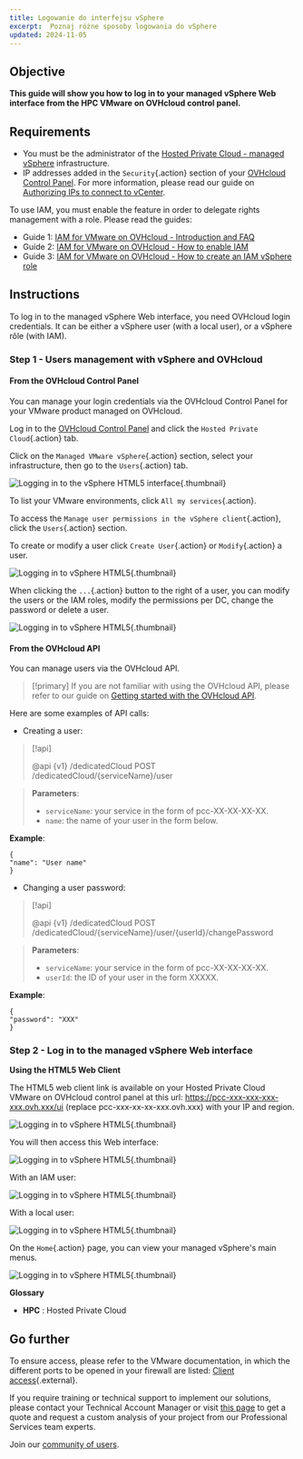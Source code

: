 ```yaml
---
title: Logowanie do interfejsu vSphere
excerpt:  Poznaj różne sposoby logowania do vSphere
updated: 2024-11-05
---
```


## Objective

**This guide will show you how to log in to your managed vSphere Web interface from the HPC VMware on OVHcloud control panel.**

## Requirements

- You must be the administrator of the [Hosted Private Cloud - managed vSphere](/links/hosted-private-cloud/vmware) infrastructure.
- IP addresses added in the `Security`{.action}  section of your [OVHcloud Control Panel](/links/manager). For more information, please read our guide on [Authorizing IPs to connect to vCenter](/pages/hosted_private_cloud/hosted_private_cloud_powered_by_vmware/autoriser_des_ip_a_se_connecter_au_vcenter).

To use IAM, you must enable the feature in order to delegate rights management with a role. Please read the guides:

- Guide 1: [IAM for VMware on OVHcloud - Introduction and FAQ](/pages/hosted_private_cloud/hosted_private_cloud_powered_by_vmware/vmware_iam_getting_started)
- Guide 2: [IAM for VMware on OVHcloud - How to enable IAM](/pages/hosted_private_cloud/hosted_private_cloud_powered_by_vmware/vmware_iam_activation)
- Guide 3: [IAM for VMware on OVHcloud - How to create an IAM vSphere role](/pages/hosted_private_cloud/hosted_private_cloud_powered_by_vmware/vmware_iam_role)

## Instructions

To log in to the managed vSphere Web interface, you need OVHcloud login credentials. It can be either a vSphere user (with a local user), or a vSphere rôle (with IAM).

### Step 1 - Users management with vSphere and OVHcloud

#### From the OVHcloud Control Panel

You can manage your login credentials via the OVHcloud Control Panel for your VMware product managed on OVHcloud.

Log in to the [OVHcloud Control Panel](/links/manager) and click the `Hosted Private Cloud`{.action} tab.

Click on the `Managed VMware vSphere`{.action} section, select your infrastructure, then go to the `Users`{.action} tab.

![Logging in to the vSphere HTML5 interface](images/managed_vsphere_all.png){.thumbnail}

To list your VMware environments, click `All my services`{.action}.

To access the `Manage user permissions in the vSphere client`{.action}, click the `Users`{.action} section.

To create or modify a user click `Create User`{.action} or `Modify`{.action} a user.

![Logging in to vSphere HTML5](/pages/assets/screens/control_panel/product-selection/hosted-private-cloud/vmware/vmware_users.png){.thumbnail}

When clicking  the `...`{.action} button to the right of a user, you can modify the users or the IAM roles, modify the permissions per DC, change the password or delete a user.

![Logging in to vSphere HTML5](/pages/assets/screens/control_panel/product-selection/hosted-private-cloud/vmware/vmware_user_modification.png){.thumbnail}

#### From the OVHcloud API

You can manage users via the OVHcloud API.

> [!primary] 
> If you are not familiar with using the OVHcloud API, please refer to our guide on [Getting started with the OVHcloud API](/pages/manage_and_operate/api/first-steps).
>

Here are some examples of API calls:

- Creating a user:

> [!api]
>
> @api {v1} /dedicatedCloud POST /dedicatedCloud/{serviceName}/user
>

> **Parameters**:
>
> - `serviceName`: your service in the form of pcc-XX-XX-XX-XX.
> - `name`: the name of your user in the form below.
>

**Example**:

```shell
{
"name": "User name"
}
```

- Changing a user password:

> [!api]
>
> @api {v1} /dedicatedCloud POST /dedicatedCloud/{serviceName}/user/{userId}/changePassword
> 

> **Parameters**:
>
> - `serviceName`: your service in the form of pcc-XX-XX-XX-XX.
> - `userId`: the ID of your user in the form XXXXX.

**Example**:

```shell
{
"password": "XXX"
}
```

### Step 2 - Log in to the managed vSphere Web interface

**Using the HTML5 Web Client**

The HTML5 web client link is available on your Hosted Private Cloud VMware on OVHcloud control panel at this url: <https://pcc-xxx-xxx-xxx-xxx.ovh.xxx/ui> (replace pcc-xxx-xx-xx-xxx.ovh.xxx) with your IP and region.

![Logging in to vSphere HTML5](images/vsphere_web_client_all.png){.thumbnail}

You will then access this Web interface:

![Logging in to vSphere HTML5](images/vsphere_web_client_iam_vs_local.png){.thumbnail}

With an IAM user:

![Logging in to vSphere HTML5](images/vsphere_web_client_iam.png){.thumbnail}

With a local user:

![Logging in to vSphere HTML5](images/vsphere_web_client_local.png){.thumbnail}

On the `Home`{.action} page, you can view your managed vSphere's main menus.

![Logging in to vSphere HTML5](images/vsphere_web_client_pcc_home.png){.thumbnail}

**Glossary**

- **HPC** : Hosted Private Cloud

## Go further

To ensure access, please refer to the VMware documentation, in which the different ports to be opened in your firewall are listed: [Client access](https://kb.vmware.com/kb/1012382){.external}.

If you require training or technical support to implement our solutions, please contact your Technical Account Manager or visit [this page](/links/professional-services) to get a quote and request a custom analysis of your project from our Professional Services team experts.

Join our [community of users](/links/community).
